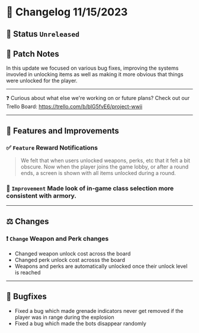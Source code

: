 # :bookmark_tabs:  Changelog 11/15/2023

## :red_circle: Status `Unreleased`
<!-- ## :green_circle: Status `Released` -->

## :speech_balloon: Patch Notes
In this update we focused on various bug fixes, improving the systems invovled in unlocking items as well as making it more obvious that things were unlocked for the player.

________
:question: Curious about what else we're working on or future plans? Check out our Trello Board: https://trello.com/b/blG5fvE6/project-wwii
________

## :loudspeaker: Features and Improvements

### :white_check_mark: `Feature` Reward Notifications
> We felt that when users unlocked weapons, perks, etc that it felt a bit obscure.
> Now when the player joins the game lobby, or after a round ends, a screen is shown with all items unlocked during a round.

### :arrow_up_small: `Improvement` Made look of in-game class selection more consistent with armory.
________

## :balance_scale: Changes

### :exclamation: `Change` Weapon and Perk changes
- Changed weapon unlock cost across the board
- Changed perk unlock cost acrosss the board
- Weapons and perks are automatically unlocked once their unlock level is reached

________

## :bug: Bugfixes
- Fixed a bug which made grenade indicators never get removed if the player was in range during the explosion
- Fixed a bug which made the bots disappear randomly
